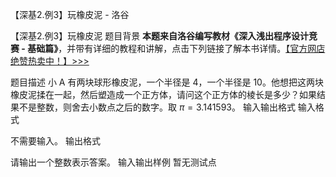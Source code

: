 



【深基2.例3】玩橡皮泥 - 洛谷














【深基2.例3】玩橡皮泥
题目背景
**本题来自洛谷编写教材《深入浅出程序设计竞赛 - 基础篇》**，并带有详细的教程和讲解，点击下列链接了解本书详情。[【官方网店绝赞热卖中！】>>>](https://item.taobao.com/item.htm?id=637730514783)

题目描述
小 A 有两块球形橡皮泥，一个半径是 $4$，一个半径是 $10$。他想把这两块橡皮泥揉在一起，然后塑造成一个正方体，请问这个正方体的棱长是多少？如果结果不是整数，则舍去小数点之后的数字。取 $\pi = 3.141593$。
输入输出格式
输入格式

不需要输入。
输出格式

请输出一个整数表示答案。
输入输出样例
暂无测试点






